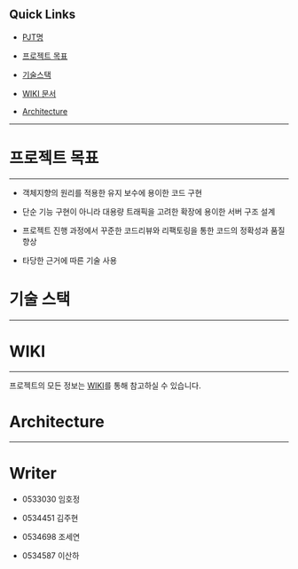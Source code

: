 ## Quick Links 



- [PJT명](#프로젝트명) 

- [프로젝트 목표](#프로젝트-목표)

- [기술스택](#기술-스택)

- [WIKI 문서](#wiki)

- [Architecture](#architecture)





------







# 프로젝트 목표



------



- 객체지향의 원리를 적용한 유지 보수에 용이한 코드 구현

- 단순 기능 구현이 아니라 대용량 트래픽을 고려한 확장에 용이한 서버 구조 설계

- 프로젝트 진행 과정에서 꾸준한 코드리뷰와 리팩토링을 통한 코드의 정확성과 품질 향상

- 타당한 근거에 따른 기술 사용





# 기술 스택



------







# WIKI



------



프로젝트의 모든 정보는 [WIKI](https://lab.ssafy.com/s05-bigdata-dist/S05P21B103/-/wikis/Home)를 통해 참고하실 수 있습니다.



# Architecture



---

# Writer

- 0533030 임호정
- 0534451 김주현

- 0534698 조세연

- 0534587 이산하